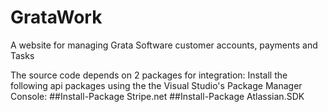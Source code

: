 # GrataWork
A website for managing Grata Software customer accounts, payments and Tasks

The source code depends on 2 packages for integration:
Install the following api packages using the the Visual Studio's Package Manager Console:
##Install-Package Stripe.net
##Install-Package Atlassian.SDK
